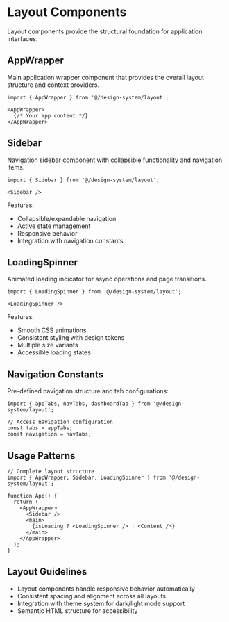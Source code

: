# Layout Components

Layout components provide the structural foundation for application interfaces.

## AppWrapper

Main application wrapper component that provides the overall layout structure and context providers.

```tsx
import { AppWrapper } from '@/design-system/layout';

<AppWrapper>
  {/* Your app content */}
</AppWrapper>
```

## Sidebar

Navigation sidebar component with collapsible functionality and navigation items.

```tsx
import { Sidebar } from '@/design-system/layout';

<Sidebar />
```

Features:
- Collapsible/expandable navigation
- Active state management
- Responsive behavior
- Integration with navigation constants

## LoadingSpinner

Animated loading indicator for async operations and page transitions.

```tsx
import { LoadingSpinner } from '@/design-system/layout';

<LoadingSpinner />
```

Features:
- Smooth CSS animations
- Consistent styling with design tokens
- Multiple size variants
- Accessible loading states

## Navigation Constants

Pre-defined navigation structure and tab configurations:

```tsx
import { appTabs, navTabs, dashboardTab } from '@/design-system/layout';

// Access navigation configuration
const tabs = appTabs;
const navigation = navTabs;
```

## Usage Patterns

```tsx
// Complete layout structure
import { AppWrapper, Sidebar, LoadingSpinner } from '@/design-system/layout';

function App() {
  return (
    <AppWrapper>
      <Sidebar />
      <main>
        {isLoading ? <LoadingSpinner /> : <Content />}
      </main>
    </AppWrapper>
  );
}
```

## Layout Guidelines

- Layout components handle responsive behavior automatically
- Consistent spacing and alignment across all layouts
- Integration with theme system for dark/light mode support
- Semantic HTML structure for accessibility 